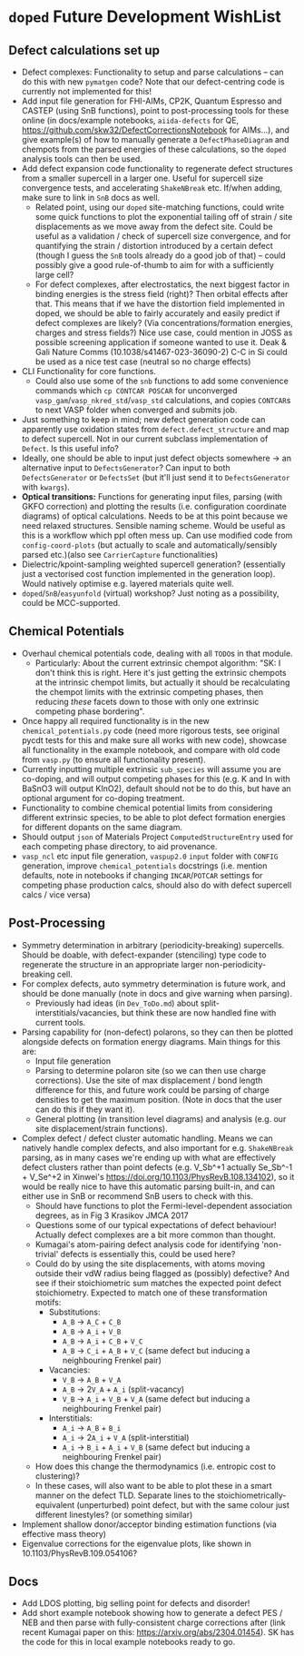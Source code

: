 # `doped` Future Development WishList
## Defect calculations set up
- Defect complexes: Functionality to setup and parse calculations – can do this with new `pymatgen`
  code? Note that our defect-centring code is currently not implemented for this!
- Add input file generation for FHI-AIMs, CP2K, Quantum Espresso and CASTEP (using SnB functions),
  point to post-processing tools for these online (in docs/example notebooks, `aiida-defects` for  QE,
  https://github.com/skw32/DefectCorrectionsNotebook for AIMs...),
  and give example(s) of how to manually generate a `DefectPhaseDiagram` and chempots from the parsed
  energies of these calculations, so the `doped` analysis tools can then be used.
- Add defect expansion code functionality to regenerate defect structures from a smaller supercell in a
  larger one. Useful for supercell size convergence tests, and accelerating `ShakeNBreak` etc. If/when
  adding, make sure to link in `SnB` docs as well.
  - Related point, using our `doped` site-matching functions, could write some quick functions to plot
    the exponential tailing off of strain / site displacements as we move away from the defect site.
    Could be useful as a validation / check of supercell size convergence, and for quantifying the
    strain / distortion introduced by a certain defect (though I guess the `SnB` tools already do a
    good job of that) – could possibly give a good rule-of-thumb to aim for with a sufficiently large cell?
  - For defect complexes, after electrostatics, the next biggest factor in binding energies is the stress field (right)? Then orbital effects after that.
   This means that if we have the distortion field implemented in doped, we should be able to fairly accurately and easily predict if defect complexes are likely? (Via concentrations/formation energies, charges and stress fields?) Nice use case, could mention in JOSS as possible screening application if someone wanted to use it. Deak & Gali Nature Comms (10.1038/s41467-023-36090-2) C-C in Si could be used as a nice test case (neutral so no charge effects)
- CLI Functionality for core functions.
  - Could also use some of the `snb` functions to add some convenience commands which `cp CONTCAR
    POSCAR` for unconverged `vasp_gam`/`vasp_nkred_std`/`vasp_std` calculations, and copies `CONTCAR`s
    to next VASP folder when converged and submits job.
- Just something to keep in mind; new defect generation code can apparently use oxidation states from
  `defect.defect_structure` and map to defect supercell. Not in our current subclass implementation of
  `Defect`. Is this useful info?
- Ideally, one should be able to input just defect objects somewhere -> an alternative input to `DefectsGenerator`? Can input to both `DefectsGenerator` or `DefectsSet` (but it'll just send it to `DefectsGenerator` with `kwargs`).
- **Optical transitions:** Functions for generating input files, parsing (with GKFO correction) and
  plotting the results (i.e. configuration coordinate diagrams) of optical calculations. Needs to be at
  this point because we need relaxed structures. Sensible naming scheme. Would be useful as this is a
  workflow which ppl often mess up. Can use modified code from `config-coord-plots` (but actually to
  scale and automatically/sensibly parsed etc.)(also see `CarrierCapture` functionalities)
- Dielectric/kpoint-sampling weighted supercell generation? (essentially just a vectorised cost function implemented in the generation loop). Would natively optimise e.g. layered materials quite well.
- `doped`/`SnB`/`easyunfold` (virtual) workshop? Just noting as a possibility, could be MCC-supported.

## Chemical Potentials
- Overhaul chemical potentials code, dealing with all `TODO`s in that module. 
  - Particularly: About the current extrinsic chempot algorithm: "SK: I don't think this is right. Here it's just getting the extrinsic chempots at the intrinsic chempot limits, but actually it should be recalculating the chempot limits with the extrinsic competing phases, then reducing _these_ facets down to those with only one extrinsic competing phase bordering".
- Once happy all required functionality is in the new `chemical_potentials.py` code (need more rigorous tests, see original pycdt tests for this and make sure all works with new code), showcase all functionality in the example notebook, and compare with old code from `vasp.py` (to ensure all functionality present).
- Currently inputting multiple extrinsic `sub_species` will assume you are co-doping, and will output competing phases for this (e.g. K and In with BaSnO3 will output KInO2), default should not be to do this, but have an optional argument for co-doping treatment.
- Functionality to combine chemical potential limits from considering different extrinsic species, to be able to plot defect formation energies for different dopants on the same diagram.
- Should output `json` of Materials Project `ComputedStructureEntry` used for each competing phase directory, to aid provenance.
- `vasp_ncl` etc input file generation, `vaspup2.0` `input` folder with `CONFIG` generation, improve `chemical_potentials` docstrings (i.e. mention defaults, note in notebooks if changing `INCAR`/`POTCAR` settings for competing phase production calcs, should also do with defect supercell calcs / vice versa)

## Post-Processing
- Symmetry determination in arbitrary (periodicity-breaking) supercells. Should be doable, with defect-expander (stenciling) type code to regenerate the structure in an appropriate larger non-periodicity-breaking cell.
- For complex defects, auto symmetry determination is future work, and should be done manually (note in docs and give
  warning when parsing).
  - Previously had ideas (in `Dev_ToDo.md`) about split-interstitials/vacancies, but think these are now handled fine with current tools.
- Parsing capability for (non-defect) polarons, so they can then be plotted alongside defects on
  formation energy diagrams. Main things for this are:
  - Input file generation
  - Parsing to determine polaron site (so we can then use charge corrections). Use the site of max
    displacement / bond length difference for this, and future work could be parsing of charge densities
    to get the maximum position. (Note in docs that the user can do this if they want it).
  - General plotting (in transition level diagrams) and analysis (e.g. our site displacement/strain
    functions).
- Complex defect / defect cluster automatic handling. Means we can natively handle complex defects, and
  also important for e.g. `ShakeNBreak` parsing, as in many cases we're ending up with what are
  effectively defect clusters rather than point defects (e.g. V_Sb^+1 actually Se_Sb^-1 + V_Se^+2 in
  Xinwei's https://doi.org/10.1103/PhysRevB.108.134102), so it would be really nice to have this automatic parsing
  built-in, and can either use in SnB or recommend SnB users to check with this.
  - Should have functions to plot the Fermi-level-dependent association degrees, as in Fig 3 Krasikov JMCA 2017
  - Questions some of our typical expectations of defect behaviour! Actually defect complexes are a bit
    more common than thought.
  - Kumagai's atom-pairing defect analysis code for identifying 'non-trivial' defects is essentially
    this, could be used here?
  - Could do by using the site displacements, with atoms moving outside their vdW radius being flagged
    as (possibly) defective? And see if their stoichiometric sum matches the expected point defect
    stoichiometry. Expected to match one of these transformation motifs:
    - Substitutions:
      - `A_B` -> `A_C` + `C_B`
      - `A_B` -> `A_i` + `V_B`
      - `A_B` -> `A_i` + `C_B` + `V_C`
      - `A_B` -> `C_i` + `A_B` + `V_C` (same defect but inducing a neighbouring Frenkel pair)
    - Vacancies:
      - `V_B` -> `A_B` + `V_A`
      - `A_B` -> 2`V_A` + `A_i` (split-vacancy)
      - `V_B` -> `A_i` + `V_B` + `V_A` (same defect but inducing a neighbouring Frenkel pair)
    - Interstitials:
      - `A_i` -> `A_B` + `B_i`
      - `A_i` -> 2`A_i` + `V_A` (split-interstitial)
      - `A_i` -> `B_i` + `A_i` + `V_B` (same defect but inducing a neighbouring Frenkel pair)
  - How does this change the thermodynamics (i.e. entropic cost to clustering)?
  - In these cases, will also want to be able to plot these in a smart manner on the defect TLD.
    Separate lines to the stoichiometrically-equivalent (unperturbed) point defect, but with the same
    colour just different linestyles? (or something similar)
- Implement shallow donor/acceptor binding estimation functions (via effective mass theory)
- Eigenvalue corrections for the eigenvalue plots, like shown in 10.1103/PhysRevB.109.054106?

## Docs
- Add LDOS plotting, big selling point for defects and disorder!
- Add short example notebook showing how to generate a defect PES / NEB and then parse with fully-consistent charge corrections after (link recent Kumagai paper on this: https://arxiv.org/abs/2304.01454). SK has the code for this in local example notebooks ready to go.


